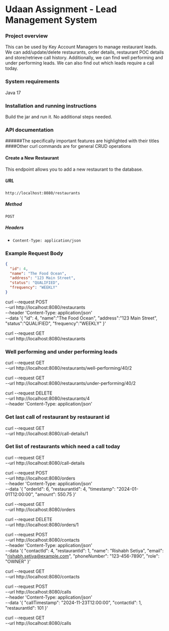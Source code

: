 # Udaan Assignment - Lead Management System

### Project overview

This can be used by Key Account Managers to manage restaurant leads.
We can add/update/delete restaurants, order details, restaurant POC details
and store/retrieve call history. 
Additionally, we can find well performing and under performing leads.
We can also find out which leads require a call today.

### System requirements

Java 17

### Installation and running instructions

Build the jar and run it. No additional steps needed.

### API documentation

######The specifically important features are highlighted with their titles
####Other curl commands are for general CRUD operations 

#### Create a New Restaurant

This endpoint allows you to add a new restaurant to the database.

##### URL
`http://localhost:8080/restaurants`

##### Method
`POST`

##### Headers
- `Content-Type: application/json`

### Example Request Body
```json
{
  "id": 4,
  "name": "The Food Ocean",
  "address": "123 Main Street",
  "status": "QUALIFIED",
  "frequency": "WEEKLY"
}
```

curl --request POST \
  --url http://localhost:8080/restaurants \
  --header 'Content-Type: application/json' \
  --data '{
	"id": 4, 
	"name":"The Food Ocean", 
	"address":"123 Main Street",
	"status":"QUALIFIED",
	"frequency":"WEEKLY"
}'

curl --request GET \
--url http://localhost:8080/restaurants

### Well performing and under performing leads

curl --request GET \
--url http://localhost:8080/restaurants/well-performing/40/2

curl --request GET \
--url http://localhost:8080/restaurants/under-performing/40/2

curl --request DELETE \
--url http://localhost:8080/restaurants/4 \
--header 'Content-Type: application/json'

### Get last call of restaurant by restaurant id

curl --request GET \
--url http://localhost:8080/call-details/1

### Get list of restaurants which need a call today
curl --request GET \
--url http://localhost:8080/call-details

curl --request POST \
--url http://localhost:8080/orders \
--header 'Content-Type: application/json' \
--data '{
"orderId": 6,
"restaurantId": 4,
"timestamp": "2024-01-01T12:00:00",
"amount": 550.75
}'

curl --request GET \
--url http://localhost:8080/orders

curl --request DELETE \
--url http://localhost:8080/orders/1

curl --request POST \
--url http://localhost:8080/contacts \
--header 'Content-Type: application/json' \
--data '{
"contactId": 4,
"restaurantId": 1,
"name": "Rishabh Setiya",
"email": "rishabh.setiya@example.com",
"phoneNumber": "123-456-7890",
"role": "OWNER"
}'

curl --request GET \
--url http://localhost:8080/contacts

curl --request POST \
--url http://localhost:8080/calls \
--header 'Content-Type: application/json' \
--data '{
"callTimestamp": "2024-11-23T12:00:00",
"contactId": 1,
"restaurantId": 101
}'

curl --request GET \
--url http://localhost:8080/calls
